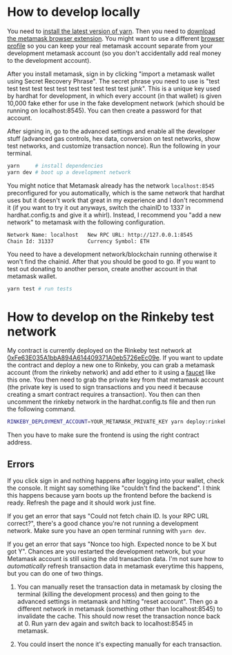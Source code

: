 # How to develop locally

You need to [install the latest version of yarn](https://yarnpkg.com/getting-started/install). Then you need to [download the metamask browser extension](https://metamask.io/). You might want to use a different [browser profile](https://youtu.be/Ik8-xn4DyCo?t=15) so you can keep your real metamask account separate from your development metamask account (so you don't accidentally add real money to the development account). 

After you install metamask, sign in by clicking "import a metamask wallet using Secret Recovery Phrase". The secret phrase you need to use is "test test test test test test test test test test test junk". This is a unique key used by hardhat for development, in which every account (in that wallet) is given 10,000 fake ether for use in the fake development network (which should be running on localhost:8545). You can then create a password for that account.

After signing in, go to the advanced settings and enable all the developer stuff (advanced gas controls, hex data, conversion on test networks, show test networks, and customize transaction nonce). Run the following in your terminal.

```bash
yarn     # install dependencies 
yarn dev # boot up a development network
```

You might notice that Metamask already has the network `localhost:8545` preconfigured for you automatically, which is the same network that hardhat uses but it doesn't work that great in my experience and I don't recommend it (if you want to try it out anyways, switch the chainID to 1337 in hardhat.config.ts and give it a whirl). Instead, I recommend you "add a new network" to metamask with the following configuration.

```bash
Network Name: localhost   New RPC URL: http://127.0.0.1:8545
Chain Id: 31337           Currency Symbol: ETH
```

You need to have a development network/blockchain running otherwise it won't find the chainid. After that you should be good to go. If you want to test out donating to another person, create another account in that metamask wallet.

```bash
yarn test # run tests
```

# How to develop on the Rinkeby test network 

My contract is currently deployed on the Rinkeby test network at [0xFe63E035A1bbA894A614409371A0eb5726eEc09e](https://rinkeby.etherscan.io/address/0xFe63E035A1bbA894A614409371A0eb5726eEc09e). If you want to update the contract and deploy a new one to Rinkeby, you can grab a metamask account (from the rinkeby network) and add ether to it using a [faucet](https://faucets.chain.link/rinkeby) like this one. You then need to grab the private key from that metamask account (the private key is used to sign transactions and you need it because creating a smart contract requires a transaction). You then can then uncomment the rinkeby network in the hardhat.config.ts file and then run the following command.

```bash
RINKEBY_DEPLOYMENT_ACCOUNT=YOUR_METAMASK_PRIVATE_KEY yarn deploy:rinkeby
```

Then you have to make sure the frontend is using the right contract address.

## Errors

If you click sign in and nothing happens after logging into your wallet, check the console. It might say something like "couldn't find the backend". I think this happens because yarn boots up the frontend before the backend is ready. Refresh the page and it should work just fine.

If you get an error that says "Could not fetch chain ID. Is your RPC URL correct?", there's a good chance you're not running a development network. Make sure you have an open terminal running with `yarn dev`. 

If you get an error that says "Nonce too high. Expected nonce to be X but got Y". Chances are you restarted the development network, but your Metamask account is still using the old transaction data. I'm not sure how to _automatically_ refresh transaction data in metamask everytime this happens, but you can do one of two things.

1. You can manually reset the transaction data in metamask by closing the terminal (killing the development process) and then going to the advanced settings in metamask and hitting "reset account". Then go a different network in metamask (something other than localhost:8545) to invalidate the cache. This should now reset the transaction nonce back at 0. Run yarn dev again and switch back to localhost:8545 in metamask.

2. You could insert the nonce it's expecting manually for each transaction.
